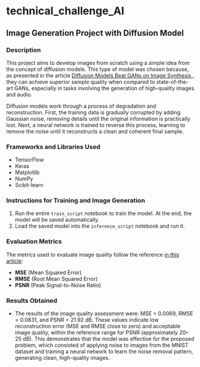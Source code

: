 # technical_challenge_AI

## Image Generation Project with Diffusion Model

### Description
This project aims to develop images from scratch using a simple idea from the concept of diffusion models. This type of model was chosen because, as presented in the article [Diffusion Models Beat GANs on Image Synthesis
](https://arxiv.org/pdf/2105.05233), they can achieve superior sample quality when compared to state-of-the-art GANs, especially in tasks involving the generation of high-quality images and audio.

Diffusion models work through a process of degradation and reconstruction. First, the training data is gradually corrupted by adding Gaussian noise, removing details until the original information is practically lost. Next, a neural network is trained to reverse this process, learning to remove the noise until it reconstructs a clean and coherent final sample.

### Frameworks and Libraries Used
- TensorFlow  
- Keras  
- Matplotlib  
- NumPy  
- Scikit-learn  

### Instructions for Training and Image Generation
1. Run the entire `train_script` notebook to train the model. At the end, the model will be saved automatically.  
2. Load the saved model into the `inference_script` notebook and run it.  

### Evaluation Metrics
The metrics used to evaluate image quality follow the reference [in this article](https://www.scirp.org/journal/paperinformation?paperid=90911):
- **MSE** (Mean Squared Error)
- **RMSE** (Root Mean Squared Error)  
- **PSNR** (Peak Signal-to-Noise Ratio)

### Results Obtained
- The results of the image quality assessment were: MSE = 0.0069, RMSE = 0.0831, and PSNR = 21.92 dB. These values indicate low reconstruction error (MSE and RMSE close to zero) and acceptable image quality, within the reference range for PSNR (approximately 20–25 dB). This demonstrates that the model was effective for the proposed problem, which consisted of applying noise to images from the MNIST dataset and training a neural network to learn the noise removal pattern, generating clean, high-quality images.
